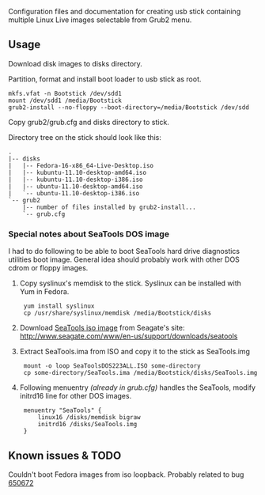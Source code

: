 Configuration files and documentation for creating usb stick
containing multiple Linux Live images selectable from Grub2 menu.

## Usage

Download disk images to disks directory.

Partition, format and install boot loader to usb stick as root.

    mkfs.vfat -n Bootstick /dev/sdd1
    mount /dev/sdd1 /media/Bootstick
    grub2-install --no-floppy --boot-directory=/media/Bootstick /dev/sdd

Copy grub2/grub.cfg and disks directory to stick.

Directory tree on the stick should look like this:

    .
    |-- disks
    |   |-- Fedora-16-x86_64-Live-Desktop.iso
    |   |-- kubuntu-11.10-desktop-amd64.iso
    |   |-- kubuntu-11.10-desktop-i386.iso
    |   |-- ubuntu-11.10-desktop-amd64.iso
    |   `-- ubuntu-11.10-desktop-i386.iso
    `-- grub2
        |-- number of files installed by grub2-install...
        `-- grub.cfg

### <a name="seatools">Special notes about SeaTools DOS image</a>

I had to do following to be able to boot SeaTools hard drive
diagnostics utilities boot image. General idea should probably work
with other DOS cdrom or floppy images.

1. Copy syslinux's memdisk to the stick. Syslinux can be installed
with Yum in Fedora.

        yum install syslinux
        cp /usr/share/syslinux/memdisk /media/Bootstick/disks

2. Download [SeaTools iso image][seatools] from Seagate's site:
http://www.seagate.com/www/en-us/support/downloads/seatools

3. Extract SeaTools.ima from ISO and copy it to the stick as SeaTools.img

        mount -o loop SeaToolsDOS223ALL.ISO some-directory
        cp some-directory/SeaTools.ima /media/Bootstick/disks/SeaTools.img

4. Following menuentry _(already_ _in_ _grub.cfg)_ handles the
SeaTools, modify initrd16 line for other DOS images.


        menuentry "SeaTools" {
            linux16 /disks/memdisk bigraw
            initrd16 /disks/SeaTools.img
        }

## Known issues & TODO

Couldn't boot Fedora images from iso loopback. Probably related to bug [650672][rh650672]

[rh650672]: https://bugzilla.redhat.com/show_bug.cgi?id=650672
[seatools]: http://www.seagate.com/www/en-us/support/downloads/seatools
